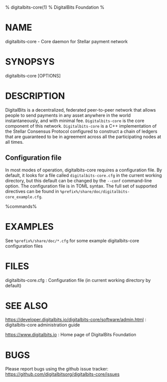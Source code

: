 % digitalbits-core(1)
% DigitalBits Foundation
%

# NAME

digitalbits-core - Core daemon for Stellar payment network

# SYNOPSYS

digitalbits-core [OPTIONS]

# DESCRIPTION

DigitalBits is a decentralized, federated peer-to-peer network that allows
people to send payments in any asset anywhere in the world
instantaneously, and with minimal fee. `Digitalbits-core` is the core
component of this network. `Digitalbits-core` is a C++ implementation of
the Stellar Consensus Protocol configured to construct a chain of
ledgers that are guaranteed to be in agreement across all the
participating nodes at all times.

## Configuration file

In most modes of operation, digitalbits-core requires a configuration
file.  By default, it looks for a file called `digitalbits-core.cfg` in
the current working directory, but this default can be changed by the
`--conf` command-line option.  The configuration file is in TOML
syntax.  The full set of supported directives can be found in
`%prefix%/share/doc/digitalbits-core_example.cfg`.

%commands%

# EXAMPLES

See `%prefix%/share/doc/*.cfg` for some example digitalbits-core
configuration files

# FILES

digitalbits-core.cfg
:   Configuration file (in current working directory by default)

# SEE ALSO

<https://developer.digitalbits.io/digitalbits-core/software/admin.html>
:   digitalbits-core administration guide

<https://www.digitalbits.io>
:   Home page of DigitalBits Foundation

# BUGS

Please report bugs using the github issue tracker:\
<https://github.com/digitalbitsorg/digitalbits-core/issues>
